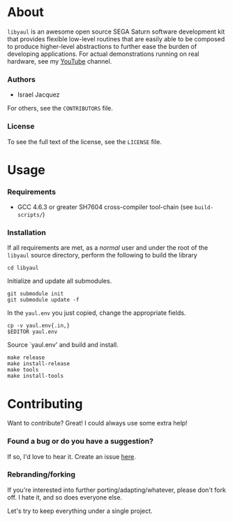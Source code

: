 About
=====
  `libyaul` is an awesome open source SEGA Saturn software development kit that provides flexible low-level routines that are easily able to be composed to produce higher-level abstractions to further ease the burden of developing applications. For actual demonstrations running on real hardware, see my [YouTube][2] channel.

### Authors
 * Israel Jacquez

 For others, see the `CONTRIBUTORS` file.

### License
  To see the full text of the license, see the `LICENSE` file.

Usage
=====

### Requirements
 - GCC 4.6.3 or greater SH7604 cross-compiler tool-chain (see `build-scripts/`)

### Installation
  If all requirements are met, as a _normal_ user and under the root of the `libyaul` source directory, perform the following to build the library

    cd libyaul

Initialize and update all submodules.

    git submodule init
    git submodule update -f

In the `yaul.env` you just copied, change the appropriate fields.

    cp -v yaul.env{.in,}
    $EDITOR yaul.env

Source `yaul.env' and build and install.

    make release
    make install-release
    make tools
    make install-tools

Contributing
============

Want to contribute? Great! I could always use some extra help!

### Found a bug or do you have a suggestion?

If so, I'd love to hear it. Create an issue [here][1].

### Rebranding/forking

If you're interested into further porting/adapting/whatever, please don't fork off. I hate it, and so does everyone else.

Let's try to keep everything under a single project.

[1]: https://github.com/ijacquez/libyaul/issues
[2]: http://www.youtube.com/mrkotfw
